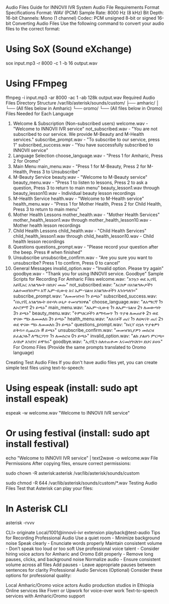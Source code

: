 Audio Files Guide for INNOVII IVR System
Audio File Requirements
Format Specifications
Format: WAV (PCM)
Sample Rate: 8000 Hz (8 kHz)
Bit Depth: 16-bit
Channels: Mono (1 channel)
Codec: PCM unsigned 8-bit or signed 16-bit
Converting Audio Files
Use the following command to convert your audio files to the correct format:

# Using SoX (Sound eXchange)

sox input.mp3 -r 8000 -c 1 -b 16 output.wav


# Using FFmpeg

ffmpeg -i input.mp3 -ar 8000 -ac 1 -ab 128k output.wav
Required Audio Files
Directory Structure
/var/lib/asterisk/sounds/custom/
├── amharic/
│   └── (All files below in Amharic)
└── oromo/
    └── (All files below in Oromo)
Files Needed for Each Language
1. Welcome & Subscription (Non-subscribed users)
welcome.wav - "Welcome to INNOVII IVR service"
not_subscribed.wav - "You are not subscribed to our service. We provide M-Beauty and M-Health services."
subscribe_prompt.wav - "To subscribe to our service, press 1"
subscribed_success.wav - "You have successfully subscribed to INNOVII service"
2. Language Selection
choose_language.wav - "Press 1 for Amharic, Press 2 for Oromo"
3. Main Menu
main_menu.wav - "Press 1 for M-Beauty, Press 2 for M-Health, Press 3 to Unsubscribe"
4. M-Beauty Service
beauty.wav - "Welcome to M-Beauty service"
beauty_menu.wav - "Press 1 to listen to lessons, Press 2 to ask a question, Press 3 to return to main menu"
beauty_lesson1.wav through beauty_lesson10.wav - Individual beauty lesson recordings
5. M-Health Service
health.wav - "Welcome to M-Health service"
health_menu.wav - "Press 1 for Mother Health, Press 2 for Child Health, Press 3 to return to main menu"
6. Mother Health Lessons
mother_health.wav - "Mother Health Services"
mother_health_lesson1.wav through mother_health_lesson10.wav - Mother health lesson recordings
7. Child Health Lessons
child_health.wav - "Child Health Services"
child_health_lesson1.wav through child_health_lesson10.wav - Child health lesson recordings
8. Questions
questions_prompt.wav - "Please record your question after the beep. Press # when finished"
9. Unsubscribe
unsubscribe_confirm.wav - "Are you sure you want to unsubscribe? Press 1 to confirm, Press 0 to cancel"
10. General Messages
invalid_option.wav - "Invalid option. Please try again"
goodbye.wav - "Thank you for using INNOVII service. Goodbye"
Sample Scripts for Recording
For Amharic Files
welcome.wav: "እንኳን ወደ ኢኖቪ አይቪአር አገልግሎት በደህና መጡ"
not_subscribed.wav: "እርስዎ በአገልግሎታችን አልተመዘገቡም። እኛ ኤም-ቢውቲ እና ኤም-ሄልዝ አገልግሎቶችን እንሰጣለን።"
subscribe_prompt.wav: "ለመመዝገብ 1ን ይጫኑ"
subscribed_success.wav: "በኢኖቪ አገልግሎት በተሳካ ሁኔታ ተመዝግበዋል"
choose_language.wav: "ለአማርኛ 1ን ለኦሮምኛ 2ን ይጫኑ"
main_menu.wav: "ለኤም-ቢውቲ 1ን ለኤም-ሄልዝ 2ን ለመውጣት 3ን ይጫኑ"
beauty_menu.wav: "ትምህርቶችን ለማዳመጥ 1ን ጥያቄ ለመጠየቅ 2ን ወደ ዋናው ሜኑ ለመመለስ 3ን ይጫኑ"
health_menu.wav: "ለእናቶች ጤና 1ን ለህጻናት ጤና 2ን ወደ ዋናው ሜኑ ለመመለስ 3ን ይጫኑ"
questions_prompt.wav: "ከቢፕ በኋላ ጥያቄዎን ይቅዱ። ሲጨርሱ # ይጫኑ"
unsubscribe_confirm.wav: "መመዝገቢያዎን መሰረዝ ይፈልጋሉ? ለማረጋገጥ 1ን ለመሰረዝ 0ን ይጫኑ"
invalid_option.wav: "ልክ ያልሆነ ምርጫ። እባክዎ እንደገና ይሞክሩ"
goodbye.wav: "ኢኖቪን ስለተጠቀሙ እናመሰግናለን። ደህና ይሁኑ"
For Oromo Files
(Provide the same prompts translated to Oromo language)

Creating Test Audio Files
If you don't have audio files yet, you can create simple test files using text-to-speech:

# Using espeak (install: sudo apt install espeak)

espeak -w welcome.wav "Welcome to INNOVII IVR service"


# Or using festival (install: sudo apt install festival)

echo "Welcome to INNOVII IVR service" | text2wave -o welcome.wav
File Permissions
After copying files, ensure correct permissions:

sudo chown -R asterisk:asterisk /var/lib/asterisk/sounds/custom

sudo chmod -R 644 /var/lib/asterisk/sounds/custom/*.wav
Testing Audio Files
Test that Asterisk can play your files:

# In Asterisk CLI

asterisk -rvvv

CLI> originate Local/1001@innovii-ivr extension playback@test-audio
Tips for Recording Professional Audio
Use a quiet room - Minimize background noise
Speak clearly - Enunciate words properly
Maintain consistent volume - Don't speak too loud or too soft
Use professional voice talent - Consider hiring voice actors for Amharic and Oromo
Edit properly - Remove long pauses, clicks, and background noise
Normalize audio - Ensure consistent volume across all files
Add pauses - Leave appropriate pauses between sentences for clarity
Professional Audio Services (Optional)
Consider these options for professional quality:

Local Amharic/Oromo voice actors
Audio production studios in Ethiopia
Online services like Fiverr or Upwork for voice-over work
Text-to-speech services with Amharic/Oromo support
